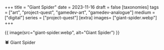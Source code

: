 +++
title = "Giant Spider"
date = 2023-11-16
draft =  false
[taxonomies]
tags = ["art", "project-quest", "gamedev-art", "gamedev-analogue"]
medium = ["digital"]
series = ["project-quest"]
[extra]
images= ["giant-spider.webp"]
+++

{{ image(src="giant-spider.webp", alt="Giant Spider") }}

🕷️ Giant Spider

